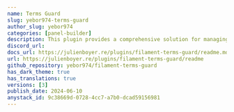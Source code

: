 ```yaml
---
name: Terms Guard
slug: yebor974-terms-guard
author_slug: yebor974
categories: [panel-builder]
description: This plugin provides a comprehensive solution for managing the terms of used / services on your panels.
discord_url: 
docs_url: https://julienboyer.re/plugins/filament-terms-guard/readme.md
url: https://julienboyer.re/plugins/filament-terms-guard/readme
github_repository: yebor974/filament-terms-guard
has_dark_theme: true
has_translations: true
versions: [3]
publish_date: 2024-06-10
anystack_id: 9c38669d-0728-4cc7-a7b0-dcad59156981
---
```

